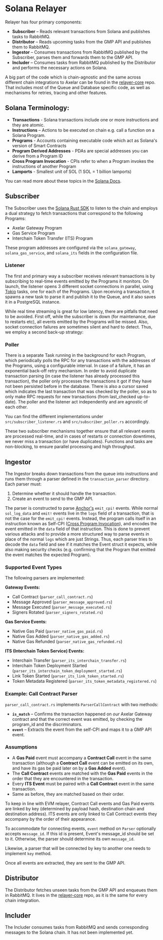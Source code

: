 # Solana Relayer

Relayer has four primary components:

- **Subscriber** – Reads relevant transactions from Solana and publishes tasks to RabbitMQ.
- **Distributor** – Reads upcoming tasks from the GMP API and publishes them to RabbitMQ.
- **Ingestor** – Consumes transactions from RabbitMQ published by the Subscriber, parses them and forwards them to the GMP API.
- **Includer** – Consumes tasks from RabbitMQ published by the Distributor and performs the necessary actions on Solana.

A big part of the code which is chain-agnostic and the same across different chain integrations to Axelar can be found in the [relayer-core](https://github.com/commonprefix/axelar-relayer-core) repo. That includes most of the Queue and Database specific code, as well as mechanisms for retries, tracing and other features.

## Solana Terminology:

- **Transactions** - Solana transactions include one or more instructions and they are atomic.
- **Instructions** – Actions to be executed on chain e.g. call a function on a Solana Program.
- **Programs** - Accounts containing executable code which act as Solana's version of Smart Contracts
- **Program Derived Addresses** - PDAs are special addresses you can derive from a Program ID
- **Cross Program Invocation** - CPIs refer to when a Program invokes the instructions of another Program
- **Lamports** - Smallest unit of SOL (1 SOL = 1 billion lamports)

You can read more about these topics in the [Solana Docs](https://solana.com/docs).

## Subscriber

The Subscriber uses the [Solana Rust SDK](https://solana.com/docs/clients/rust) to listen to the chain and employs a dual strategy to fetch transactions that correspond to the following Programs:

- Axelar Gateway Program
- Gas Service Program  
- Interchain Token Transfer (ITS) Program

These program addresses are configured via the `solana_gateway`, `solana_gas_service`, and `solana_its` fields in the configuration file.

### Listener

The first and primary way a subscriber receives relevant transactions is by subscribing to real-time events emitted by the Programs it monitors. On launch, the listener opens 3 different socket connections in parallel, using [Tokio](https://docs.rs/tokio/latest/tokio/) tasks, one for each of the Programs. Upon receiving a transaction, it spawns a new task to parse it and publish it to the Queue, and it also saves it in a PostgreSQL instance.

While real time streaming is great for low latency, there are pitfalls that need to be avoided. First off, while the subscriber is down (for maintenance, due to restarts etc), all events emitted by the Programs will be missed. Also, socket connection failures are sometimes silent and hard to detect. Thus, we employ a second back-up strategy:

### Poller

There is a separate Task running in the background for each Program, which periodically polls the RPC for any transactions with the addresses of the Programs, using a configurable interval. In case of a failure, it has an exponential back-off retry mechanism. In order to avoid duplicate transaction parsing (in case the listener has already processed this transaction), the poller only processes the transactions it got if they have not been persisted before in the database. There is also a cursor saved which indicates the last transaction that was checked by the poller, so as to only make RPC requests for new transactions (from last_checked up-to-date). The poller and the listener act independently and are agnostic of each other.

You can find the different implementations under `src/subscriber_listener.rs` and `src/subscriber_poller.rs` accordingly.

These two subscriber mechanisms together ensure that all relevant events are processed real-time, and in cases of restarts or connection downtimes, we never miss a transaction (or have duplicates). Functions and tasks are non-blocking, to ensure parallel processing and high throughput.

## Ingestor

The Ingestor breaks down transactions from the queue into instructions and runs them through a parser defined in the `transaction_parser`
directory. Each parser must:

1. Determine whether it should handle the transaction.
2. Create an event to send to the GMP API.

The parser is constructed to parse [Anchor's](https://www.anchor-lang.com/docs) `emit_cpi!` events. While normal `sol_log_data` and `emit!` events live in the `logs` field of a transaction, that is not the case for the `emit_cpi!` events. Instead, the program calls itself in an instruction known as Self-CPI ([Cross Program Invocation](https://solana.com/docs/core/cpi)), and encodes the event emitted in the `data` field of that instruction. This is done to prevent various attacks and to provide a more structured way to parse events in place of the normal `logs` which are just Strings. Thus, each parser tries to decode the `data` field and see if it matches the Event struct it expects, while also making security checks (e.g. confirming that the Program that emitted the event matches the expected Program).

### Supported Event Types

The following parsers are implemented:

**Gateway Events:**
- Call Contract (`parser_call_contract.rs`)
- Message Approved (`parser_message_approved.rs`)
- Message Executed (`parser_message_executed.rs`)
- Signers Rotated (`parser_signers_rotated.rs`)

**Gas Service Events:**
- Native Gas Paid (`parser_native_gas_paid.rs`)
- Native Gas Added (`parser_native_gas_added.rs`)
- Native Gas Refunded (`parser_native_gas_refunded.rs`)

**ITS (Interchain Token Service) Events:**
- Interchain Transfer (`parser_its_interchain_transfer.rs`)
- Interchain Token Deployment Started (`parser_its_interchain_token_deployment_started.rs`)
- Link Token Started (`parser_its_link_token_started.rs`)
- Token Metadata Registered (`parser_its_token_metadata_registered.rs`)

### Example: Call Contract Parser

`parser_call_contract.rs` implements `ParserCallContract` with two methods:

- **`is_match`** – Confirms the transaction happened on *our* Axelar Gateway contract and that the correct event was
  emitted, by checking the program_id and the discriminators.
- **`event`** – Extracts the event from the self-CPI and maps it to a GMP API event.

### Assumptions

- A **Gas Paid** event must accompany a **Contract Call** event in the same transaction (although a **Contract Call** event can be emitted on its own, and have its gas be paid later on by a **Gas Added** event).
- The **Call Contract** events are matched with the **Gas Paid** events in the order that they are encountered in the transaction.
- Every **ITS Event** must be paired with a **Call Contract** event in the same transaction.
- Same as before, they are matched based on their order.

To keep in line with EVM relayer, Contract Call events and Gas Paid events are linked by key (determined by payload
hash, destination chain and destination address).
ITS events are only linked to Call Contract events they accompany by the order of their appearance.

To accommodate for connecting events, `event` method on `Parser` optionally accepts `message_id`. If this id is present,
Event's message_id should be set to it. Otherwise, the parser should determine its own `message_id`.

Likewise, a parser that will be connected by key to another one needs to implement `key` method.

Once all events are extracted, they are sent to the GMP API.

## Distributor

The Distributor fetches unseen tasks from the GMP API and enqueues them in RabbitMQ. It lives in the [relayer-core](https://github.com/commonprefix/axelar-relayer-core) repo, as it is the same for every chain integration.

## Includer

The Includer consumes tasks from RabbitMQ and sends corresponding messages to the Solana chain. It has not been implemented yet.